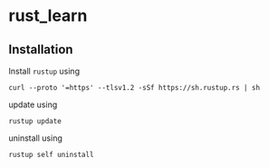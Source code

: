 # rust_learn

## Installation

Install `rustup` using

```shell
curl --proto '=https' --tlsv1.2 -sSf https://sh.rustup.rs | sh
```

update using

```shell
rustup update
```

uninstall using

```shell
rustup self uninstall
```
